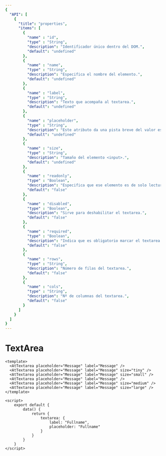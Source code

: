 ```yaml
---
{
  "API": [
    {
      "title": "properties",
      "items": [
        {
          "name" : "id",
          "type" : "String",
          "description": "Identificador único dentro del DOM.",
          "default": "undefined"
        },
        {
          "name" : "name",
          "type" : "String",
          "description": "Especifica el nombre del elemento.",
          "default": "undefined"
        },
        {
          "name" : "label",
          "type" : "String",
          "description": "Texto que acompaña al textarea.",
          "default": "undefined"
        },               
        {
          "name" : "placeholder",
          "type" : "String",
          "description": "Este atributo da una pista breve del valor esperado dentro de un campo de texto.",
          "default": "undefined"
        },
        {
          "name" : "size",
          "type" : "String",
          "description": "Tamaño del elemento <input>.",
          "default": "undefined"
        },
        {
          "name" : "readonly",
          "type" : "Boolean",
          "description": "Especifica que ese elemento es de solo lectura.",
          "default": "false"
        },            
        {
          "name" : "disabled",
          "type" : "Boolean",
          "description": "Sirve para deshabilitar el textarea.",
          "default": "false"
        },            
        {
          "name" : "required",
          "type" : "Boolean",
          "description": "Indica que es obligatorio marcar el textarea antes de enviar el formulario.",
          "default": "false"
        },            
        {
          "name" : "rows",
          "type" : "String",
          "description": "Número de filas del textarea.",
          "default": "false"
        },            
        {
          "name" : "cols",
          "type" : "String",
          "description": "Nº de columnas del textarea.",
          "default": "false"
        }
      ] 
    }
  ]
}
---
```


# TextArea

<Preview>
  <template slot="demo">
    <AtTextarea placeholder="Message" label="Message" />
    <AtTextarea placeholder="Message" label="Message" size="tiny" />
    <AtTextarea placeholder="Message" label="Message" size="small" />
    <AtTextarea placeholder="Message" label="Message" />
    <AtTextarea placeholder="Message" label="Message" size="medium" />
    <AtTextarea placeholder="Message" label="Message" size="large" />
  </template>
  
  ```vue
  <template>
    <AtTextarea placeholder="Message" label="Message" />
    <AtTextarea placeholder="Message" label="Message" size="tiny" />
    <AtTextarea placeholder="Message" label="Message" size="small" />
    <AtTextarea placeholder="Message" label="Message" />
    <AtTextarea placeholder="Message" label="Message" size="medium" />
    <AtTextarea placeholder="Message" label="Message" size="large" />
  </template>
  
  <script>
      export default {
          data() {
              return {
                  textarea: {
                      label: "Fullname",
                      placeholder: "Fullname"
                  }
              }
          }
      }
  </script>
  ```
</Preview>


